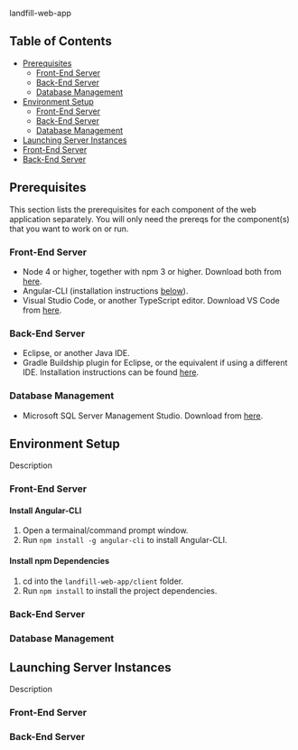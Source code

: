 landfill-web-app
## Table of Contents
* [Prerequisites](https://github.com/landfill-eforms/landfill-web-app/blob/development/README.md#prerequisites)
  * [Front-End Server](https://github.com/landfill-eforms/landfill-web-app/blob/development/README.md#front-end-server)
  * [Back-End Server](https://github.com/landfill-eforms/landfill-web-app/blob/development/README.md#back-end-server)
  * [Database Management](https://github.com/landfill-eforms/landfill-web-app/blob/development/README.md#database-management)
* [Environment Setup](https://github.com/landfill-eforms/landfill-web-app/blob/development/README.md#environment-setup)
  * [Front-End Server](https://github.com/landfill-eforms/landfill-web-app/blob/development/README.md#front-end-server-1)
  * [Back-End Server](https://github.com/landfill-eforms/landfill-web-app/blob/development/README.md#back-end-server-1)
  * [Database Management](https://github.com/landfill-eforms/landfill-web-app/blob/development/README.md#database-management-1)
 * [Launching Server Instances]()
  * [Front-End Server](https://github.com/landfill-eforms/landfill-web-app/blob/development/README.md#front-end-server-2)
  * [Back-End Server](https://github.com/landfill-eforms/landfill-web-app/blob/development/README.md#back-end-server-2)

## Prerequisites
This section lists the prerequisites for each component of the web application separately. You will only need the prereqs for the component(s) that you want to work on or run.
### Front-End Server
* Node 4 or higher, together with npm 3 or higher. Download both from [here](https://nodejs.org/en/download/).
* Angular-CLI (installation instructions [below](https://github.com/landfill-eforms/landfill-web-app/blob/development/README.md#install-angular-cli)).
* Visual Studio Code, or another TypeScript editor. Download VS Code from [here](https://code.visualstudio.com/).

### Back-End Server
* Eclipse, or another Java IDE.
* Gradle Buildship plugin for Eclipse, or the equivalent if using a different IDE. Installation instructions can be found [here](http://download.eclipse.org/buildship/updates/e46/releases/1.0/1.0.21.v20161010-1640/).

### Database Management
* Microsoft SQL Server Management Studio. Download from [here](https://msdn.microsoft.com/en-us/library/mt238290.aspx).


## Environment Setup
Description
### Front-End Server
#### Install Angular-CLI
1. Open a termainal/command prompt window.
2. Run `npm install -g angular-cli` to install Angular-CLI.

#### Install npm Dependencies
1. cd into the `landfill-web-app/client` folder.
2. Run `npm install` to install the project dependencies.

### Back-End Server

### Database Management

## Launching Server Instances
Description
### Front-End Server
### Back-End Server
